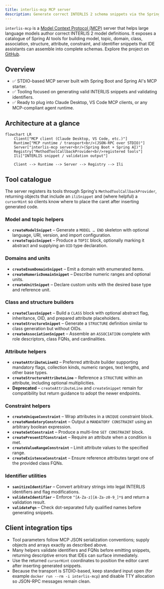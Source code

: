 ```yaml
---
title: interlis-mcp MCP server
description: Generate correct INTERLIS 2 schema snippets via the Spring AI powered interlis-mcp Model Context Protocol server.
---
```


`interlis-mcp` is a [Model Context Protocol (MCP)](https://modelcontextprotocol.io) server that helps large language models author correct INTERLIS 2 model definitions. It exposes a catalogue of Spring AI tools for building model, topic, domain, class, association, structure, attribute, constraint, and identifier snippets that IDE assistants can assemble into complete schemas. Explore the project on [GitHub](https://github.com/edigonzales/interlis-mcp).

## Overview

- ✅ STDIO-based MCP server built with Spring Boot and Spring AI's MCP starter.
- ✅ Tooling focused on generating valid INTERLIS snippets and validating identifiers.
- ✅ Ready to plug into Claude Desktop, VS Code MCP clients, or any MCP-compliant agent runtime.

## Architecture at a glance

```mermaid
flowchart LR
    Client["MCP client (Claude Desktop, VS Code, etc.)"]
    Runtime["MCP runtime / transport<br/>(JSON-RPC over STDIO)"]
    Server["interlis-mcp server<br/>(Spring Boot + Spring AI)"]
    Registry["MethodToolCallbackProvider<br/>registered tools"]
    Ili["INTERLIS snippet / validation output"]

    Client --> Runtime --> Server --> Registry --> Ili
```

## Tool catalogue

The server registers its tools through Spring's `MethodToolCallbackProvider`, returning objects that include an `iliSnippet` and (where helpful) a `cursorHint` so clients know where to place the caret after inserting generated code.

### Model and topic helpers

- **`createModelSnippet`** – Generate a `MODEL … END` skeleton with optional language, URI, version, and import configuration.
- **`createTopicSnippet`** – Produce a `TOPIC` block, optionally marking it abstract and supplying an `OID` type declaration.

### Domains and units

- **`createEnumDomainSnippet`** – Emit a domain with enumerated items.
- **`createNumericDomainSnippet`** – Describe numeric ranges and optional units.
- **`createUnitSnippet`** – Declare custom units with the desired base type and reference unit.

### Class and structure builders

- **`createClassSnippet`** – Build a `CLASS` block with optional abstract flag, inheritance, OID, and prepared attribute placeholders.
- **`createStructureSnippet`** – Generate a `STRUCTURE` definition similar to class generation but without OIDs.
- **`createAssociationSnippet`** – Assemble an `ASSOCIATION` complete with role descriptors, class FQNs, and cardinalities.

### Attribute helpers

- **`createAttributeLineV2`** – Preferred attribute builder supporting mandatory flags, collection kinds, numeric ranges, text lengths, and other base types.
- **`createStructureAttributeLine`** – Reference a `STRUCTURE` within an attribute, including optional multiplicities.
- **Deprecated** – `createAttributeLine` and `createSnippet` remain for compatibility but return guidance to adopt the newer endpoints.

### Constraint helpers

- **`createUniqueConstraint`** – Wrap attributes in a `UNIQUE` constraint block.
- **`createMandatoryConstraint`** – Output a `MANDATORY CONSTRAINT` using an arbitrary boolean expression.
- **`createSetConstraint`** – Produce a multi-line `SET CONSTRAINT` block.
- **`createPresentIfConstraint`** – Require an attribute when a condition is met.
- **`createValueRangeConstraint`** – Limit attribute values to the specified range.
- **`createExistenceConstraint`** – Ensure reference attributes target one of the provided class FQNs.

### Identifier utilities

- **`sanitizeIdentifier`** – Convert arbitrary strings into legal INTERLIS identifiers and flag modifications.
- **`validateIdentifier`** – Enforce `^[A-Za-z][A-Za-z0-9_]*$` and return a validation result.
- **`validateFqn`** – Check dot-separated fully qualified names before generating snippets.

## Client integration tips

- Tool parameters follow MCP JSON serialization conventions; supply objects and arrays exactly as described above.
- Many helpers validate identifiers and FQNs before emitting snippets, returning descriptive errors that IDEs can surface immediately.
- Use the returned `cursorHint` coordinates to position the editor caret after inserting generated snippets.
- Because the transport is STDIO-based, keep standard input open (for example `docker run --rm -i interlis-mcp`) and disable TTY allocation so JSON-RPC messages remain clean.
